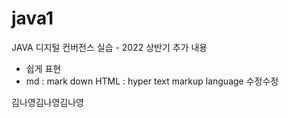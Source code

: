 # java1
JAVA 디지털 컨버전스 실습 - 2022 상반기
추가 내용
* 쉽게 표현
* md : mark down
HTML : hyper text markup language
수정수정

김나영김나영김나영